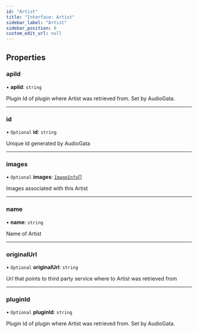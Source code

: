 ```yaml
---
id: "Artist"
title: "Interface: Artist"
sidebar_label: "Artist"
sidebar_position: 0
custom_edit_url: null
---
```


## Properties

### apiId

• **apiId**: `string`

Plugin Id of plugin where Artist was retrieved from. Set by AudioGata.

___

### id

• `Optional` **id**: `string`

Unique Id generated by AudioGata

___

### images

• `Optional` **images**: [`ImageInfo`](ImageInfo.md)[]

Images associated with this Artist

___

### name

• **name**: `string`

Name of Artist

___

### originalUrl

• `Optional` **originalUrl**: `string`

Url that points to third party service where to Artist was retrieved from

___

### pluginId

• `Optional` **pluginId**: `string`

Plugin Id of plugin where Artist was retrieved from. Set by AudioGata.

